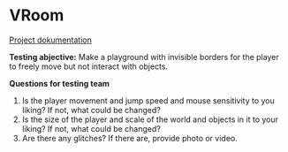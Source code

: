 # VRoom
[Project dokumentation](https://drive.google.com/drive/folders/12MAl8eJWfLAX0II_a0arYG5C5hzGfOnW?usp=drive_link)

**Testing abjective:**
Make a playground with invisible borders for the player to freely move but not interact with objects.

**Questions for testing team**
1. Is the player movement and jump speed and mouse sensitivity to you liking? If not, what could be changed?
2. Is the size of the player and scale of the world and objects in it to your liking? If not, what could be changed?
3. Are there any glitches? If there are, provide photo or video.
